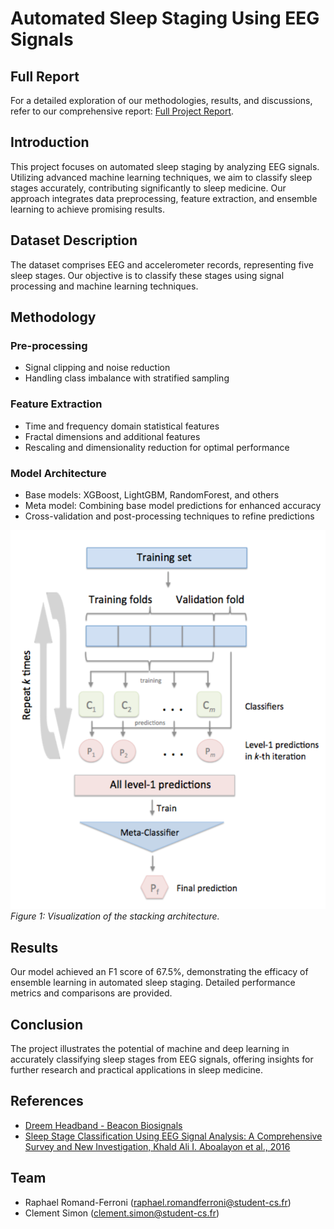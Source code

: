 # Automated Sleep Staging Using EEG Signals

## Full Report
For a detailed exploration of our methodologies, results, and discussions, refer to our comprehensive report: [Full Project Report](EGG_Prediction_report.pdf).

## Introduction
This project focuses on automated sleep staging by analyzing EEG signals. Utilizing advanced machine learning techniques, we aim to classify sleep stages accurately, contributing significantly to sleep medicine. Our approach integrates data preprocessing, feature extraction, and ensemble learning to achieve promising results.

## Dataset Description
The dataset comprises EEG and accelerometer records, representing five sleep stages. Our objective is to classify these stages using signal processing and machine learning techniques.

## Methodology
### Pre-processing
- Signal clipping and noise reduction
- Handling class imbalance with stratified sampling

### Feature Extraction
- Time and frequency domain statistical features
- Fractal dimensions and additional features
- Rescaling and dimensionality reduction for optimal performance

### Model Architecture
- Base models: XGBoost, LightGBM, RandomForest, and others
- Meta model: Combining base model predictions for enhanced accuracy
- Cross-validation and post-processing techniques to refine predictions

![stacking architecture](img.png)
*Figure 1: Visualization of the stacking architecture.*

## Results
Our model achieved an F1 score of 67.5%, demonstrating the efficacy of ensemble learning in automated sleep staging. Detailed performance metrics and comparisons are provided.

## Conclusion
The project illustrates the potential of machine and deep learning in accurately classifying sleep stages from EEG signals, offering insights for further research and practical applications in sleep medicine.

## References
- [Dreem Headband - Beacon Biosignals](https://beacon.bio/dreem-headband/)
- [Sleep Stage Classification Using EEG Signal Analysis: A Comprehensive Survey and New Investigation, Khald Ali I. Aboalayon et al., 2016](https://www.mdpi.com/1099-4300/18/9/272)

## Team
- Raphael Romand-Ferroni (raphael.romandferroni@student-cs.fr)
- Clement Simon (clement.simon@student-cs.fr)

